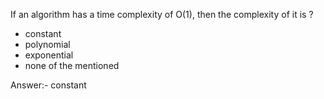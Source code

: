 If an algorithm has a time complexity of O(1), then the complexity of it is ?

* constant
* polynomial
* exponential
* none of the mentioned

Answer:- constant